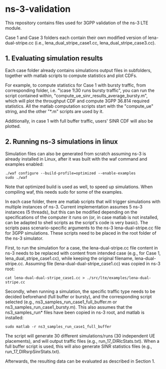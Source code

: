 # ns-3-validation

This repository contains files used for 3GPP validation of the ns-3 LTE module.

Case 1 and Case 3 folders each contain their own modified version of lena-dual-stripe.cc (i.e., lena_dual_stripe_case1.cc, lena_dual_stripe_case3.cc). 

## 1. Evaluating simulation results

Each case folder already contains simulations output files in subfolders, together with matlab scripts to compute statistics and plot CDFs.

For example, to compute statistics for Case 1 with bursty traffic, from corresponding folder, i.e. "\case 1\30 runs bursty traffic\", you can run the script contained within, "compute_ue_sinr_results_average_bursty.m", which will plot the throughput CDF and compute 3GPP 36.814 required statistics. All the matlab computation scripts start with the "compute_ue" string, and the other "\*.m" scripts are used by it.

Additionally, in case 1 with full buffer traffic, users' SINR CDF will also be plotted.

## 2. Running ns-3 simulations in linux

Simulation files can also be generated from scratch assuming ns-3 is already installed in Linux, after it was built with the waf command and examples enabled:

```
./waf configure --build-profile=optimized --enable-examples
sudo ./waf
```

Note that optimized build is used as well, to speed up simulations. When compiling waf, this needs sudo for some of the examples.

In each case folder, there are matlab scripts that will trigger simulations with multiple instances of ns-3. Current implementation assumes 5 ns-3 instances (5 threads), but this can be modified depending on the specifications of the computer it runs on (or, in case matlab is not installed, can be adapted to shell scripts as the script's code is very basic). The scripts pass scenario-specific arguments to the ns-3 lena-dual-stripe.cc file for 3GPP simulations. These scripts need to be placed in the root folder of the ns-3 simulator.

First, to run the simulation for a case, the lena-dual-stripe.cc file content in ns-3 needs to be replaced with content from intended case (e.g., for Case 1, lena_dual_stripe_case1.cc), while keeping the original filename, lena-dual-stripe.cc. 
Assuming file (lena-dual-dual-stripe_case1.cc) was copied in ns-3 root:
```
cat lena-dual-dual-stripe_case1.cc > ./src/lte/examples/lena-dual-stripe.cc
```
Secondly, when running a simulation, the specific traffic type needs to be decided beforehand (full buffer or bursty), and the corresponding script selected (e.g., ns3_samples_run_case1_full_buffer.m or ns3_samples_run_case1_bursty.m). This also assumes that the ns3_samples_run\* files have been copied in ns-3 root, and matlab is installed:
```
sudo matlab -r ns3_samples_run_case1_full_buffer 
```
The script will generate 30 different simulations/runs (30 independent UE placements), and will output traffic files (e.g., run_17_DlRlcStats.txt). When a full buffer script is used, this will also generate SINR statistics files (e.g., run_17_DlRsrpSinrStats.txt).

Afterwards, the resulting data can be evaluated as described in Section 1.




